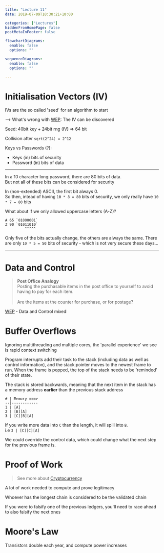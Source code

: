 ```yaml
---
title: "Lecture 11"
date: 2019-07-09T10:30:21+10:00

categories: ["Lectures"]
hiddenFromHomePage: false
postMetaInFooter: false

flowchartDiagrams:
  enable: false
  options: ""

sequenceDiagrams: 
  enable: false
  options: ""

---
```


[WEP]: ../lec09

# Initialisation Vectors (IV)

IVs are the so called 'seed' for an algorithm to start

--> What's wrong with [WEP]: The IV can be discovered

Seed: 40bit key + 24bit rng (IV) => 64 bit

Collision after `sqrt(2^24) = 2^12`  

Keys vs Passwords (?):  

* Keys (in) bits of security
* Password (in) bits of data

---

In a 10 character long password, there are 80 bits of data.  
But not all of these bits can be considered for security

In (non-extended) ASCII, the first bit always 0.  
So then, intead of having `10 * 8 = 80` bits of security, we only really have `10 * 7 = 80` bits

What about if we only allowed uppercase letters (A-Z)?

```
A 65 `01000001`
Z 90 `01011010`
         ^^^^^
```

Only five of the bits actually change, the others are always the same. There are only `10 * 5 = 50` bits of security - which is not very secure these days...

---

# Data and Control

> **Post Office Analogy**  
Posting the purchasable items in the post office to yourself to avoid having to pay for each item.  
&nbsp;  
Are the items at the counter for purchase, or for postage?

[WEP] - Data and Control mixed

# Buffer Overflows

Ignoring multithreading and multiple cores, the 'parallel experience' we see is rapid context switching

Program interrupts add their task to the stack (including data as well as control information), and the stack pointer moves to the newest frame to run. When the frame is popped, the top of the stack needs to be 'reminded' of their state.

The stack is stored backwards, meaning that the next item in the stack has a memory address **earlier** than the previous stack address
```
# | Memory ===>
--|------------
1 | [A]
2 | [B][A]
3 | [C][B][A]  
```

If you write more data into `C` than the length, it will spill into `B`.  
i.e `3 | [C][C][A]`  

We could override the control data, which could change what the next step for the previous frame is.


# Proof of Work

> See more about [Cryptocurrency](../cryptocurrency)

A lot of work needed to compute and prove legitimacy

Whoever has the longest chain is considered to be the validated chain

If you were to falsify one of the previous ledgers, you'll need to race ahead to also falsify the next ones 

# Moore's Law

Transistors double each year, and compute power increases
